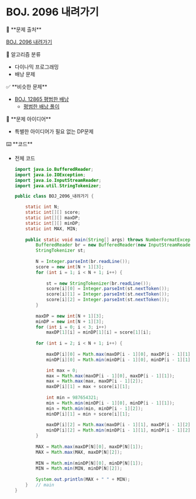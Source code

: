 # BOJ. 2096 내려가기

<aside>
🚨 **문제 출처**

[BOJ. 2096 내려가기](https://www.acmicpc.net/problem/2096)

</aside>

<aside>
📖 알고리즘 분류

- 다이나믹 프로그래밍
- 배낭 문제
</aside>

<aside>
✅ **비슷한 문제**

- [BOJ. 12865 평범한 배낭](https://www.acmicpc.net/problem/12865)
    - [평범한 배낭 풀이](https://www.notion.so/BOJ-12865-55a5a3c42c80422695fe5b10e2b42590?pvs=21)
</aside>

<aside>
📖 **문제 아이디어**

- 특별한 아이디어가 필요 없는 DP문제
</aside>

<aside>
⌨️ **코드**

</aside>

- 전체 코드
    
    ```java
    import java.io.BufferedReader;
    import java.io.IOException;
    import java.io.InputStreamReader;
    import java.util.StringTokenizer;
    
    public class BOJ_2096_내려가기 {
    
    	static int N;
    	static int[][] score;
    	static int[][] maxDP;
    	static int[][] minDP;
    	static int MAX, MIN;
    	
    	public static void main(String[] args) throws NumberFormatException, IOException {
    		BufferedReader br = new BufferedReader(new InputStreamReader(System.in));
    		StringTokenizer st;
    		
    		N = Integer.parseInt(br.readLine());
    		score = new int[N + 1][3];
    		for (int i = 1; i < N + 1; i++) {
    			
    			st = new StringTokenizer(br.readLine());
    			score[i][0] = Integer.parseInt(st.nextToken());
    			score[i][1] = Integer.parseInt(st.nextToken());
    			score[i][2] = Integer.parseInt(st.nextToken());
    		}
    		
    		maxDP = new int[N + 1][3];
    		minDP = new int[N + 1][3];
    		for (int i = 0; i < 3; i++)  
    			maxDP[1][i] = minDP[1][i] = score[1][i];
    		
    		for (int i = 2; i < N + 1; i++) {
    			
    			maxDP[i][0] = Math.max(maxDP[i - 1][0], maxDP[i - 1][1]) + score[i][0];
    			minDP[i][0] = Math.min(minDP[i - 1][0], minDP[i - 1][1]) + score[i][0];
    
    			int max = 0;
    			max = Math.max(maxDP[i - 1][0], maxDP[i - 1][1]);
    			max = Math.max(max, maxDP[i - 1][2]);
    			maxDP[i][1] = max + score[i][1];
    			
    			int min = 987654321;
    			min = Math.min(minDP[i - 1][0], minDP[i - 1][1]);
    			min = Math.min(min, minDP[i - 1][2]);
    			minDP[i][1] = min + score[i][1];
    			
    			maxDP[i][2] = Math.max(maxDP[i - 1][1], maxDP[i - 1][2]) + score[i][2];
    			minDP[i][2] = Math.min(minDP[i - 1][1], minDP[i - 1][2]) + score[i][2];
    		}
    		
    		MAX = Math.max(maxDP[N][0], maxDP[N][1]);
    		MAX = Math.max(MAX, maxDP[N][2]);
    		
    		MIN = Math.min(minDP[N][0], minDP[N][1]);
    		MIN = Math.min(MIN, minDP[N][2]);
    		
    		System.out.println(MAX + " " + MIN);
    	}	// main
    }
    
    ```
